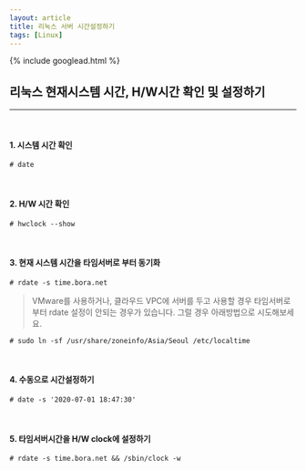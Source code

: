 ```yaml
---
layout: article
title: 리눅스 서버 시간설정하기
tags: [Linux]
---
```


{% include googlead.html %}

## 리눅스 현재시스템 시간, H/W시간 확인 및 설정하기
***

<br>

#### 1. 시스템 시간 확인

```
# date
```

<br>

#### 2. H/W 시간 확인

```
# hwclock --show
```

<br>

#### 3. 현재 시스템 시간을 타임서버로 부터 동기화

```
# rdate -s time.bora.net
```

>VMware를 사용하거나, 클라우드 VPC에 서버를 두고 사용할 경우 타임서버로 부터 rdate 설정이 안되는 경우가 있습니다. 그럴 경우 아래방법으로 시도해보세요.


```
# sudo ln -sf /usr/share/zoneinfo/Asia/Seoul /etc/localtime
```

<br>

#### 4. 수동으로 시간설정하기

```
# date -s '2020-07-01 18:47:30'
```

<br>

#### 5. 타임서버시간을 H/W clock에 설정하기

```
# rdate -s time.bora.net && /sbin/clock -w
```

